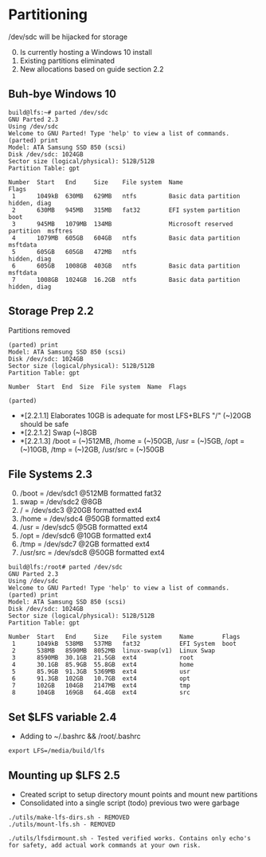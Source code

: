 Partitioning
============

/dev/sdc will be hijacked for storage 

0. Is currently hosting a Windows 10 install
0. Existing partitions eliminated
0. New allocations based on guide section 2.2

Buh-bye Windows 10
------------------
```
build@lfs:~# parted /dev/sdc
GNU Parted 2.3
Using /dev/sdc
Welcome to GNU Parted! Type 'help' to view a list of commands.
(parted) print                                                            
Model: ATA Samsung SSD 850 (scsi)
Disk /dev/sdc: 1024GB
Sector size (logical/physical): 512B/512B
Partition Table: gpt

Number  Start   End     Size    File system  Name                          Flags
 1      1049kB  630MB   629MB   ntfs         Basic data partition          hidden, diag
 2      630MB   945MB   315MB   fat32        EFI system partition          boot
 3      945MB   1079MB  134MB                Microsoft reserved partition  msftres
 4      1079MB  605GB   604GB   ntfs         Basic data partition          msftdata
 5      605GB   605GB   472MB   ntfs                                       hidden, diag
 6      605GB   1008GB  403GB   ntfs         Basic data partition          msftdata
 7      1008GB  1024GB  16.2GB  ntfs         Basic data partition          hidden, diag
```

Storage Prep 2.2
----------------
Partitions removed
```
(parted) print                                                            
Model: ATA Samsung SSD 850 (scsi)
Disk /dev/sdc: 1024GB
Sector size (logical/physical): 512B/512B
Partition Table: gpt

Number  Start  End  Size  File system  Name  Flags

(parted)
```
- *[2.2.1.1] Elaborates 10GB is adequate for most LFS+BLFS "/" (~)20GB should be safe
- *[2.2.1.2] Swap (~)8GB
- *[2.2.1.3] /boot = (~)512MB, /home = (~)50GB, /usr = (~)5GB, /opt = (~)10GB, /tmp = (~)2GB, /usr/src = (~)50GB

File Systems 2.3
----------------
0. /boot = /dev/sdc1 @512MB formatted fat32
0. swap = /dev/sdc2 @8GB
0. / = /dev/sdc3 @20GB formatted ext4
0. /home = /dev/sdc4 @50GB formatted ext4
0. /usr = /dev/sdc5 @5GB formatted ext4
0. /opt = /dev/sdc6 @10GB formatted ext4
0. /tmp = /dev/sdc7 @2GB formatted ext4
0. /usr/src = /dev/sdc8 @50GB formatted ext4

```
build@lfs:/root# parted /dev/sdc
GNU Parted 2.3
Using /dev/sdc
Welcome to GNU Parted! Type 'help' to view a list of commands.
(parted) print                                                            
Model: ATA Samsung SSD 850 (scsi)
Disk /dev/sdc: 1024GB
Sector size (logical/physical): 512B/512B
Partition Table: gpt

Number  Start   End     Size    File system     Name        Flags
 1      1049kB  538MB   537MB   fat32           EFI System  boot
 2      538MB   8590MB  8052MB  linux-swap(v1)  Linux Swap
 3      8590MB  30.1GB  21.5GB  ext4            root
 4      30.1GB  85.9GB  55.8GB  ext4            home
 5      85.9GB  91.3GB  5369MB  ext4            usr
 6      91.3GB  102GB   10.7GB  ext4            opt
 7      102GB   104GB   2147MB  ext4            tmp
 8      104GB   169GB   64.4GB  ext4            src
```
Set $LFS variable 2.4
---------------------
- Adding to ~/.bashrc && /root/.bashrc
```
export LFS=/media/build/lfs
```
Mounting up $LFS 2.5
--------------------
- Created script to setup directory mount points and mount new partitions 
- Consolidated into a single script (todo) previous two were garbage 
```
./utils/make-lfs-dirs.sh - REMOVED
./utils/mount-lfs.sh - REMOVED

./utils/lfsdirmount.sh - Tested verified works. Contains only echo's for safety, add actual work commands at your own risk.
```

